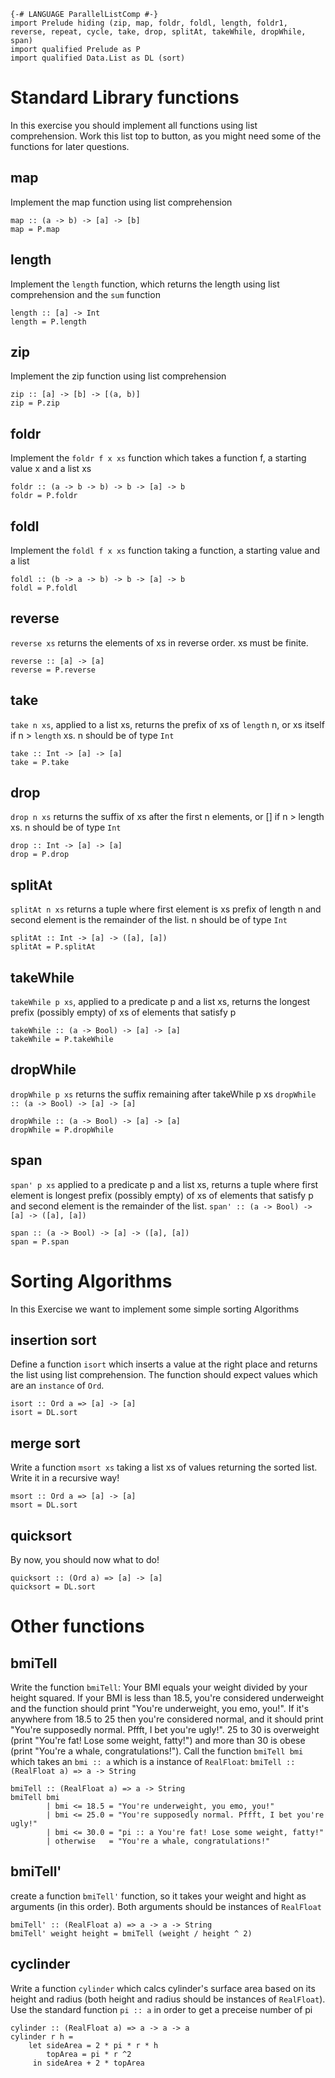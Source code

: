 ```
{-# LANGUAGE ParallelListComp #-}
import Prelude hiding (zip, map, foldr, foldl, length, foldr1, reverse, repeat, cycle, take, drop, splitAt, takeWhile, dropWhile, span)
import qualified Prelude as P
import qualified Data.List as DL (sort)
```

# Standard Library functions
In this exercise you should implement all functions using list comprehension. 
Work this list top to button, as you might need some of the functions for later questions.

## map
Implement the map function using list comprehension
```
map :: (a -> b) -> [a] -> [b]
map = P.map
```

## length
Implement the `length` function, which returns the length
using list comprehension and the `sum` function
```
length :: [a] -> Int
length = P.length 
```

## zip
Implement the zip function using list comprehension
```
zip :: [a] -> [b] -> [(a, b)]
zip = P.zip
```
## foldr
Implement the `foldr f x xs` function which takes a function f, a starting value x  and a list xs
```
foldr :: (a -> b -> b) -> b -> [a] -> b
foldr = P.foldr
```

## foldl
Implement the `foldl f x xs` function taking a function, a starting value and a list
```
foldl :: (b -> a -> b) -> b -> [a] -> b 
foldl = P.foldl
```

## reverse
`reverse xs` returns the elements of xs in reverse order. xs must be finite.
```
reverse :: [a] -> [a] 
reverse = P.reverse
```

## take
`take n xs`, applied to a list xs, returns the prefix of xs of `length` n, or xs itself if n > `length` xs.
n should be of type `Int`
```
take :: Int -> [a] -> [a] 
take = P.take
```

## drop 
`drop n xs` returns the suffix of xs after the first n elements, or [] if n > length xs. n should be of type `Int`
```
drop :: Int -> [a] -> [a]
drop = P.drop
```

## splitAt
`splitAt n xs` returns a tuple where first element is xs prefix of length n and second element is the remainder of the list. n should be of type `Int`
```
splitAt :: Int -> [a] -> ([a], [a]) 
splitAt = P.splitAt
```

## takeWhile
`takeWhile p xs`, applied to a predicate p and a list xs, returns the longest prefix (possibly empty) of xs of elements that satisfy p
```
takeWhile :: (a -> Bool) -> [a] -> [a]
takeWhile = P.takeWhile
```

## dropWhile
`dropWhile p xs` returns the suffix remaining after takeWhile p xs
`dropWhile :: (a -> Bool) -> [a] -> [a] `
```
dropWhile :: (a -> Bool) -> [a] -> [a] 
dropWhile = P.dropWhile
```

## span
`span' p xs` applied to a predicate p and a list xs, returns a tuple where first element is longest prefix (possibly empty) of xs of elements that satisfy p and second element is the remainder of the list.
`span' :: (a -> Bool) -> [a] -> ([a], [a])` 
```
span :: (a -> Bool) -> [a] -> ([a], [a])
span = P.span
```

# Sorting Algorithms
In this Exercise we want to implement some simple sorting 
Algorithms

## insertion sort
Define a function `isort` which inserts a value at the right place and returns the list using list comprehension. The function should expect values which are an `instance` of `Ord`.
``` 
isort :: Ord a => [a] -> [a]
isort = DL.sort
```

## merge sort
Write a function `msort xs` taking a list xs of values returning the sorted list. Write it in a recursive way!

```
msort :: Ord a => [a] -> [a]
msort = DL.sort
```

## quicksort
By now, you should now what to do!
```
quicksort :: (Ord a) => [a] -> [a]  
quicksort = DL.sort
``` 


# Other functions

## bmiTell
Write the function `bmiTell`:
Your BMI equals your weight divided by your height squared. If your BMI is less than 18.5, you're considered underweight and the function should print "You're underweight, you emo, you!". If it's anywhere from 18.5 to 25 then you're considered normal, and it should print "You're supposedly normal. Pffft, I bet you're ugly!". 25 to 30 is overweight (print "You're fat! Lose some weight, fatty!") and more than 30 is obese (print  "You're a whale, congratulations!"). Call the function `bmiTell bmi` which takes an `bmi :: a` which is a instance of `RealFloat`: 
`bmiTell :: (RealFloat a) => a -> String`
```
bmiTell :: (RealFloat a) => a -> String  
bmiTell bmi  
        | bmi <= 18.5 = "You're underweight, you emo, you!"  
        | bmi <= 25.0 = "You're supposedly normal. Pffft, I bet you're ugly!"  
        | bmi <= 30.0 = "pi :: a You're fat! Lose some weight, fatty!"  
        | otherwise   = "You're a whale, congratulations!"  
```

## bmiTell'
create a function `bmiTell'` function, so it takes your weight and hight as arguments (in this order). Both arguments should be instances of `RealFloat`
```
bmiTell' :: (RealFloat a) => a -> a -> String
bmiTell' weight height = bmiTell (weight / height ^ 2)
```

## cyclinder
Write a function `cylinder` which calcs cylinder's surface area based on its height and radius (both height and radius should be instances of `RealFloat`). Use the standard function `pi :: a` in order to get a preceise number of pi 
```
cylinder :: (RealFloat a) => a -> a -> a  
cylinder r h = 
    let sideArea = 2 * pi * r * h  
        topArea = pi * r ^2  
     in sideArea + 2 * topArea  
```
